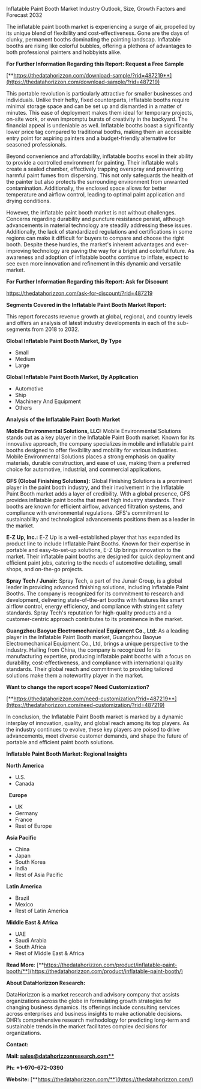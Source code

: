 ﻿
Inflatable Paint Booth Market Industry Outlook, Size, Growth Factors and Forecast 2032

The inflatable paint booth market is experiencing a surge of air, propelled by its unique blend of flexibility and cost-effectiveness. Gone are the days of clunky, permanent booths dominating the painting landscap. Inflatable booths are rising like colorful bubbles, offering a plethora of advantages to both professional painters and hobbyists alike.

**For Further Information Regarding this Report: Request a Free Sample**

[**https://thedatahorizzon.com/download-sample/?rid=487219**](https://thedatahorizzon.com/download-sample/?rid=487219)

This portable revolution is particularly attractive for smaller businesses and individuals. Unlike their hefty, fixed counterparts, inflatable booths require minimal storage space and can be set up and dismantled in a matter of minutes. This ease of deployment makes them ideal for temporary projects, on-site work, or even impromptu bursts of creativity in the backyard. The financial appeal is undeniable as well. Inflatable booths boast a significantly lower price tag compared to traditional booths, making them an accessible entry point for aspiring painters and a budget-friendly alternative for seasoned professionals.

Beyond convenience and affordability, inflatable booths excel in their ability to provide a controlled environment for painting. Their inflatable walls create a sealed chamber, effectively trapping overspray and preventing harmful paint fumes from dispersing. This not only safeguards the health of the painter but also protects the surrounding environment from unwanted contamination. Additionally, the enclosed space allows for better temperature and airflow control, leading to optimal paint application and drying conditions.

However, the inflatable paint booth market is not without challenges. Concerns regarding durability and puncture resistance persist, although advancements in material technology are steadily addressing these issues. Additionally, the lack of standardized regulations and certifications in some regions can make it difficult for buyers to compare and choose the right booth. Despite these hurdles, the market's inherent advantages and ever-improving technology are paving the way for a bright and colorful future. As awareness and adoption of inflatable booths continue to inflate, expect to see even more innovation and refinement in this dynamic and versatile market.

**For Further Information Regarding this Report: Ask for Discount**

<https://thedatahorizzon.com/ask-for-discount/?rid=487219>

**Segments Covered in the Inflatable Paint Booth Market Report:**

This report forecasts revenue growth at global, regional, and country levels and offers an analysis of latest industry developments in each of the sub-segments from 2018 to 2032.

**Global Inflatable Paint Booth Market, By Type**

- Small
- Medium
- Large

**Global Inflatable Paint Booth Market, By Application**

- Automotive
- Ship
- Machinery And Equipment
- Others

**Analysis of the Inflatable Paint Booth Market**

**Mobile Environmental Solutions, LLC:** Mobile Environmental Solutions stands out as a key player in the Inflatable Paint Booth market. Known for its innovative approach, the company specializes in mobile and inflatable paint booths designed to offer flexibility and mobility for various industries. Mobile Environmental Solutions places a strong emphasis on quality materials, durable construction, and ease of use, making them a preferred choice for automotive, industrial, and commercial applications.

**GFS (Global Finishing Solutions):** Global Finishing Solutions is a prominent player in the paint booth industry, and their involvement in the Inflatable Paint Booth market adds a layer of credibility. With a global presence, GFS provides inflatable paint booths that meet high industry standards. Their booths are known for efficient airflow, advanced filtration systems, and compliance with environmental regulations. GFS's commitment to sustainability and technological advancements positions them as a leader in the market.

**E-Z Up, Inc.:** E-Z Up is a well-established player that has expanded its product line to include Inflatable Paint Booths. Known for their expertise in portable and easy-to-set-up solutions, E-Z Up brings innovation to the market. Their inflatable paint booths are designed for quick deployment and efficient paint jobs, catering to the needs of automotive detailing, small shops, and on-the-go projects.

**Spray Tech / Junair:** Spray Tech, a part of the Junair Group, is a global leader in providing advanced finishing solutions, including Inflatable Paint Booths. The company is recognized for its commitment to research and development, delivering state-of-the-art booths with features like smart airflow control, energy efficiency, and compliance with stringent safety standards. Spray Tech's reputation for high-quality products and a customer-centric approach contributes to its prominence in the market.

**Guangzhou Baoyue Electromechanical Equipment Co., Ltd:** As a leading player in the Inflatable Paint Booth market, Guangzhou Baoyue Electromechanical Equipment Co., Ltd, brings a unique perspective to the industry. Hailing from China, the company is recognized for its manufacturing expertise, producing inflatable paint booths with a focus on durability, cost-effectiveness, and compliance with international quality standards. Their global reach and commitment to providing tailored solutions make them a noteworthy player in the market.

**Want to change the report scope? Need Customization?**

[**https://thedatahorizzon.com/need-customization/?rid=487219**](https://thedatahorizzon.com/need-customization/?rid=487219)

In conclusion, the Inflatable Paint Booth market is marked by a dynamic interplay of innovation, quality, and global reach among its top players. As the industry continues to evolve, these key players are poised to drive advancements, meet diverse customer demands, and shape the future of portable and efficient paint booth solutions.

**Inflatable Paint Booth Market: Regional Insights**

**North America**

- U.S.
- Canada

` `**Europe**

- UK
- Germany
- France
- Rest of Europe

**Asia Pacific**

- China
- Japan
- South Korea
- India
- Rest of Asia Pacific

**Latin America**

- Brazil
- Mexico
- Rest of Latin America

**Middle East & Africa**

- UAE
- Saudi Arabia
- South Africa
- Rest of Middle East & Africa

**Read More**: [**https://thedatahorizzon.com/product/inflatable-paint-booth/**](https://thedatahorizzon.com/product/inflatable-paint-booth/)


**About DataHorizzon Research:**

DataHorizzon is a market research and advisory company that assists organizations across the globe in formulating growth strategies for changing business dynamics. Its offerings include consulting services across enterprises and business insights to make actionable decisions. DHR’s comprehensive research methodology for predicting long-term and sustainable trends in the market facilitates complex decisions for organizations.

**Contact:**

**Mail: [sales@datahorizzonresearch.com**](mailto:sales@datahorizzonresearch.com)**

**Ph:** **+1–970–672–0390**

**Website:** [**https://thedatahorizzon.com/**](https://thedatahorizzon.com/)

